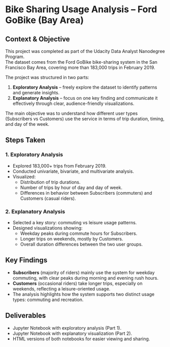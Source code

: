 # Bike Sharing Usage Analysis – Ford GoBike (Bay Area)

## Context & Objective
This project was completed as part of the Udacity Data Analyst Nanodegree Program.  
The dataset comes from the Ford GoBike bike-sharing system in the San Francisco Bay Area, covering more than 183,000 trips in February 2019.  

The project was structured in two parts:
1. **Exploratory Analysis** – freely explore the dataset to identify patterns and generate insights.  
2. **Explanatory Analysis** – focus on one key finding and communicate it effectively through clear, audience-friendly visualizations.  

The main objective was to understand how different user types (Subscribers vs Customers) use the service in terms of trip duration, timing, and day of the week.

## Steps Taken

### 1. Exploratory Analysis
- Explored 183,000+ trips from February 2019.  
- Conducted univariate, bivariate, and multivariate analysis.  
- Visualized:  
  - Distribution of trip durations.  
  - Number of trips by hour of day and day of week.  
  - Differences in behavior between Subscribers (commuters) and Customers (casual riders).  

### 2. Explanatory Analysis
- Selected a key story: commuting vs leisure usage patterns.  
- Designed visualizations showing:  
  - Weekday peaks during commute hours for Subscribers.  
  - Longer trips on weekends, mostly by Customers.  
  - Overall duration differences between the two user groups.  

## Key Findings
- **Subscribers** (majority of riders) mainly use the system for weekday commuting, with clear peaks during morning and evening rush hours.  
- **Customers** (occasional riders) take longer trips, especially on weekends, reflecting a leisure-oriented usage.  
- The analysis highlights how the system supports two distinct usage types: commuting and recreation.  

## Deliverables
- Jupyter Notebook with exploratory analysis (Part 1).  
- Jupyter Notebook with explanatory visualization (Part 2).  
- HTML versions of both notebooks for easier viewing and sharing.  
